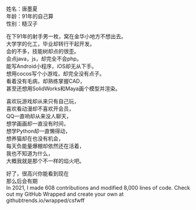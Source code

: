 姓名：唐墨夏<br/>
年龄：91年的自己算<br/>
性别：糙汉子<br/>

在下91年的射手男一枚，窝在金华小地方不想出去。<br/>
大学学的化工，毕业却转行干起开发。<br/>
会的不多，技能树却点的很歪。<br/>
会点java，js，却完全不会php。<br/>
能写Android小程序，iOS却无从下手。<br/>
想用cocos写个小游戏，却完全没有点子。<br/>
看着没有毛病，却熟练掌握CAD，<br/>
甚至还想用SolidWorks和Maya画个模型并渲染。<br/>

喜欢玩游戏却从来只有自己玩，<br/>
喜欢看动漫却不喜欢开会员，<br/>
QQ一直响却从来没人聊天，<br/>
想学画画却一直没有时间，<br/>
想学Python却一直懒得动，<br/>
想养猫却在也没有机会，<br/>
每天负能量爆棚却依然还在活着，<br/>
我也不知道为什么，<br/>
大概我就是那个不一样的焰火吧。<br/>

好了，很高兴你能看到现在<br/>
那么后会有期<br/>
In 2021, I made 608 contributions and modified 8,000 lines of code. Check out my GitHub Wrapped and create your own at githubtrends.io/wrapped/csfwff
